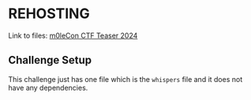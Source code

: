 # REHOSTING

Link to files: [m0leCon CTF Teaser 2024](https://ctf.m0lecon.it/challenge)

## Challenge Setup
This challenge just has one file which is the `whispers` file and it does not have any dependencies.
